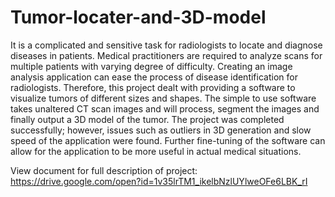 # Tumor-locater-and-3D-model
It is a complicated and sensitive task for radiologists to locate and diagnose diseases in patients. Medical practitioners are required to analyze scans for multiple patients with varying degree of difficulty. Creating an image analysis application can ease the process of disease identification for radiologists. Therefore, this project dealt with providing a software to visualize tumors of different sizes and shapes. The simple to use software takes unaltered CT scan images and will process, segment the images and finally output a 3D model of the tumor. The project was completed successfully; however, issues such as outliers in 3D generation and slow speed of the application were found. Further fine-tuning of the software can allow for the application to be more useful in actual medical situations.

View document for full description of project: 
https://drive.google.com/open?id=1v35lrTM1_ikelbNzlUYlweOFe6LBK_rI
